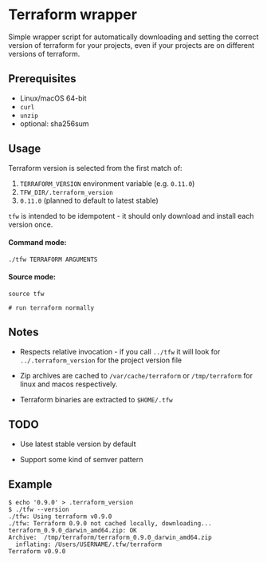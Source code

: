 # Terraform wrapper

Simple wrapper script for automatically downloading and setting
the correct version of terraform for your projects, even if your
projects are on different versions of terraform.

## Prerequisites

* Linux/macOS 64-bit
* `curl`
* `unzip`
* optional: sha256sum

## Usage

Terraform version is selected from the first match of:

1. `TERRAFORM_VERSION` environment variable (e.g. `0.11.0`)
2. `TFW_DIR/.terraform_version`
3. `0.11.0` (planned to default to latest stable)

`tfw` is intended to be idempotent - it should only download and install each version once.

#### Command mode:

`./tfw TERRAFORM ARGUMENTS`

#### Source mode:

`source tfw`

`# run terraform normally`

## Notes

* Respects relative invocation - if you call `../tfw` it will look for `../.terraform_version` for the project version file

* Zip archives are cached to `/var/cache/terraform` or `/tmp/terraform` for linux and macos respectively.

* Terraform binaries are extracted to `$HOME/.tfw`

## TODO

* Use latest stable version by default

* Support some kind of semver pattern

## Example

```
$ echo '0.9.0' > .terraform_version
$ ./tfw --version
./tfw: Using terraform v0.9.0
./tfw: Terraform 0.9.0 not cached locally, downloading...
terraform_0.9.0_darwin_amd64.zip: OK
Archive:  /tmp/terraform/terraform_0.9.0_darwin_amd64.zip
  inflating: /Users/USERNAME/.tfw/terraform
Terraform v0.9.0

```
